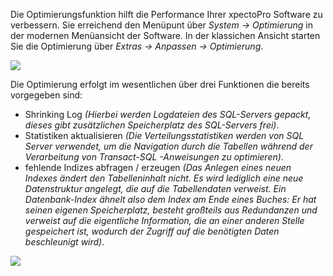 Die Optimierungsfunktion hilft die Performance Ihrer xpectoPro Software zu verbessern.  Sie erreichend den Menüpunt über *System -> Optimierung* in der modernen Menüansicht der Software. 
In der klassichen Ansicht starten Sie die Optimierung über *Extras -> Anpassen -> Optimierung*.

![](http://xpecto.github.io/docs/xpecto/Extras/Anpassen/Optimierung/Optimierung_Menue.png)

Die Optimierung erfolgt im wesentlichen über drei Funktionen die bereits vorgegeben sind:


 - Shrinking Log *(Hierbei werden Logdateien des SQL-Servers gepackt, dieses gibt zusätzlichen Speicherplatz des SQL-Servers frei)*.
 - Statistiken aktualisieren *(Die Verteilungsstatistiken werden von SQL Server verwendet, um die Navigation durch die Tabellen während der Verarbeitung von Transact-SQL -Anweisungen zu optimieren)*.
 - fehlende Indizes abfragen / erzeugen *(Das Anlegen eines neuen Indexes ändert den Tabelleninhalt nicht. Es wird lediglich eine neue Datenstruktur angelegt, die auf die Tabellendaten verweist. Ein Datenbank-Index ähnelt also dem Index am Ende eines Buches: Er hat seinen eigenen Speicherplatz, besteht großteils aus Redundanzen und verweist auf die eigentliche Information, die an einer anderen Stelle gespeichert ist, wodurch der Zugriff auf die benötigten Daten beschleunigt wird)*.

![](http://xpecto.github.io/docs/xpecto/Extras/Anpassen/Optimierung/Indizes_abfragen.png)





